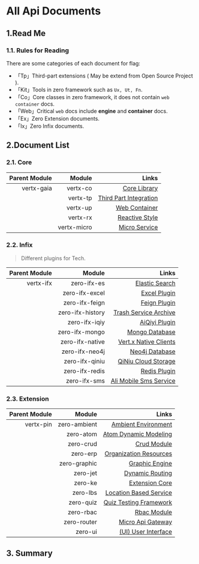 # All Api Documents

## 1.Read Me

### 1.1. Rules for Reading

There are some categories of each document for flag:

* 「Tp」Third-part extensions ( May be extend from Open Source Project ).
* 「Kit」Tools in zero framework such as `Ux, Ut, Fn`.
* 「Co」Core classes in zero framework, it does not contain `web container` docs.
* 「Web」Critical `web` docs include **engine** and **container** docs. 
* 「Ex」Zero Extension documents.
* 「Ix」Zero Infix documents.

## 2.Document List

### 2.1. Core

| Parent Module | Module | Links |
|---:|---:|---:|
| vertx-gaia | vertx-co | [Core Library](vertx-gaia/vertx-co/src/document/index.html) |
|  | vertx-tp | [Third Part Integration](vertx-gaia/vertx-tp/src/document/index.html) |
|  | vertx-up | [Web Container](vertx-gaia/vertx-up/src/document/index.html) |
|  | vertx-rx | [Reactive Style](vertx-gaia/vertx-rx/src/document/index.html) |
|  | vertx-micro | [Micro Service](vertx-gaia/vertx-micro/src/document/index.html) |

### 2.2. Infix

> Different plugins for Tech.

| Parent Module | Module | Links |
|---:|---:|---:|
| vertx-ifx | zero-ifx-es | [Elastic Search](vertx-ifx/zero-ifx-es/src/document/index.html) |
| | zero-ifx-excel | [Excel Plugin](vertx-ifx/zero-ifx-excel/src/document/index.html) |
| | zero-ifx-feign | [Feign Plugin](vertx-ifx/zero-ifx-feign/src/document/index.html) |
| | zero-ifx-history | [Trash Service Archive](vertx-ifx/zero-ifx-history/src/document/index.html) |
| | zero-ifx-iqiy | [AiQiyi Plugin](vertx-ifx/zero-ifx-iqiy/src/document/index.html) |
| | zero-ifx-mongo | [Mongo Database](vertx-ifx/zero-ifx-mongo/src/document/index.html) |
| | zero-ifx-native | [Vert.x Native Clients](vertx-ifx/zero-ifx-native/src/document/index.html) |
| | zero-ifx-neo4j | [Neo4j Database](vertx-ifx/zero-ifx-neo4j/src/document/index.html) |
| | zero-ifx-qiniu | [QiNiu Cloud Storage](vertx-ifx/zero-ifx-qiniu/src/document/index.html) |
| | zero-ifx-redis | [Redis Plugin](vertx-ifx/zero-ifx-redis/src/document/index.html) |
| | zero-ifx-sms | [Ali Mobile Sms Service](vertx-ifx/zero-ifx-sms/src/document/index.html) |

### 2.3. Extension

| Parent Module | Module | Links |
|---:|---:|---:|
| vertx-pin | zero-ambient | [Ambient Environment](vertx-pin/zero-ambient/src/document/index.html) |
|  | zero-atom | [Atom Dynamic Modeling](vertx-pin/zero-atom/src/document/index.html) |
|  | zero-crud | [Crud Module](vertx-pin/zero-crud/src/document/index.html) |
|  | zero-erp | [Organization Resources](vertx-pin/zero-erp/src/document/index.html) |
|  | zero-graphic | [Graphic Engine](vertx-pin/zero-graphic/src/document/index.html) |
|  | zero-jet | [Dynamic Routing](vertx-pin/zero-jet/src/document/index.html) |
|  | zero-ke | [Extension Core](vertx-pin/zero-ke/src/document/index.html) |
|  | zero-lbs | [Location Based Service](vertx-pin/zero-lbs/src/document/index.html) |
|  | zero-quiz | [Quiz Testing Framework](vertx-pin/zero-quiz/src/document/index.html) |
|  | zero-rbac | [Rbac Module](vertx-pin/zero-rbac/src/document/index.html) |
|  | zero-router | [Micro Api Gateway](vertx-pin/zero-router/src/document/index.html) |
|  | zero-ui | [(UI) User Interface](vertx-pin/zero-ui/src/document/index.html) |

## 3. Summary


